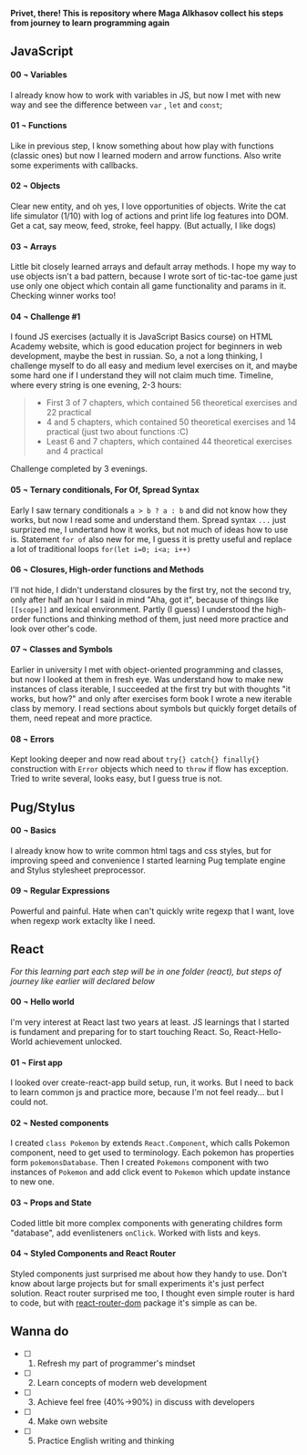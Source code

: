 **Privet, there! This is repository where Maga Alkhasov collect his steps from journey to learn programming again**

## JavaScript

#### 00 ¬ Variables

I already know how to work with variables in JS, but now I met with new way and see the difference between `var` , `let` and `const`;

#### 01 ¬ Functions

Like in previous step, I know something about how play with functions (classic ones) but now I learned modern and arrow functions. Also write some experiments with callbacks.

#### 02 ¬ Objects

Clear new entity, and oh yes, I love opportunities of objects. Write the cat life simulator (1/10) with log of actions and print life log features into DOM. Get a cat, say meow, feed, stroke, feel happy. (But actually, I like dogs)

#### 03 ¬ Arrays

Little bit closely learned arrays and default array methods. I hope my way to use objects isn't a bad pattern, because I wrote sort of tic-tac-toe game just use only one object which contain all game functionality and params in it. Checking winner works too!

#### 04 ¬ Challenge #1

I found JS exercises (actually it is JavaScript Basics course) on HTML Academy website, which is good education project for beginners in web development, maybe the best in russian. So, a not a long thinking, I challenge myself to do all easy and medium level exercises on it, and maybe some hard one if I understand they will not claim much time. Timeline, where every string is one evening, 2-3 hours:

> - First 3 of 7 chapters, which contained 56 theoretical exercises and 22 practical
> - 4 and 5 chapters, which contained 50 theoretical exercises and 14 practical (just two about functions :C)
> - Least 6 and 7 chapters, which contained 44 theoretical exercises and 4 practical

Challenge completed by 3 evenings.

#### 05 ¬ Ternary conditionals, For Of, Spread Syntax

Early I saw ternary conditionals `a > b ? a : b` and did not know how they works, but now I read some and understand them. Spread syntax `...` just surprized me, I undertand how it works, but not much of ideas how to use is. Statement `for of` also new for me, I guess it is pretty useful and replace a lot of traditional loops `for(let i=0; i<a; i++)`

#### 06 ¬ Closures, High-order functions and Methods

I'll not hide, I didn't understand closures by the first try, not the second try, only after half an hour I said in mind "Aha, got it", because of things like `[[scope]]` and lexical environment. Partly (I guess) I understood the high-order functions and thinking method of them, just need more practice and look over other's code.

#### 07 ¬ Classes and Symbols

Earlier in university I met with object-oriented programming and classes, but now I looked at them in fresh eye. Was understand how to make new instances of class iterable, I succeeded at the first try but with thoughts "it works, but how?" and only after exercises form book I wrote a new iterable class by memory. I read sections about symbols but quickly forget details of them, need repeat and more practice.

#### 08 ¬ Errors

Kept looking deeper and now read about `try{} catch{} finally{}` construction with `Error` objects which need to `throw` if flow has exception. Tried to write several, looks easy, but I guess true is not.

## Pug/Stylus

#### 00 ¬ Basics

I already know how to write common html tags and css styles, but for improving speed and convenience I started learning Pug template engine and Stylus stylesheet preprocessor.

#### 09 ¬ Regular Expressions

Powerful and painful. Hate when can't quickly write regexp that I want, love when regexp work extaclty like I need.

## React

_For this learning part each step will be in one folder (react), but steps of journey like earlier will declared below_

#### 00 ¬ Hello world

I'm very interest at React last two years at least. JS learnings that I started is fundament and preparing for to start touching React. So, React-Hello-World achievement unlocked.

#### 01 ¬ First app

I looked over create-react-app build setup, run, it works. But I need to back to learn common js and practice more, because I'm not feel ready... but I could not.

#### 02 ¬ Nested components

I created `class Pokemon` by extends `React.Component`, which calls Pokemon component, need to get used to terminology. Each pokemon has properties form `pokemonsDatabase`. Then I created `Pokemons` component with two instances of `Pokemon` and add click event to `Pokemon` which update instance to new one.

#### 03 ¬ Props and State

Coded little bit more complex components with generating childres form "database", add evenlisteners `onClick`. Worked with lists and keys.

#### 04 ¬ Styled Components and React Router

Styled components just surprised me about how they handy to use. Don't know about large projects but for small experiments it's just perfect solution. React router surprised me too, I thought even simple router is hard to code, but with [react-router-dom](https://github.com/ReactTraining/react-router) package it's simple as can be.

## Wanna do

- [ ] 1. Refresh my part of programmer's mindset
- [ ] 2. Learn concepts of modern web development
- [ ] 3. Achieve feel free (40%→90%) in discuss with developers
- [ ] 4. Make own website
- [ ] 5. Practice English writing and thinking
